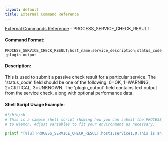 ```yaml
---
layout: default
title: External Command Reference
---
```


<!--
************************************************
* AUTO GENERATED PAGE - USE ./update SCRIPT
************************************************
-->

<span class="glyphicon glyphicon-arrow-up"></span><a href="index.html"> External Commands Reference</a> - PROCESS_SERVICE_CHECK_RESULT<br>


#### Command Format:

`PROCESS_SERVICE_CHECK_RESULT;host_name;service_description;status_code;plugin_output`

#### Description:

This is used to submit a passive check result for a particular service. The 'status_code' field should be one of the following: 0=OK, 1=WARNING, 2=CRITICAL, 3=UNKNOWN. The 'plugin_output' field contains text output from the service check, along with optional performance data.

#### Shell Script Usage Example:

```sh
#!/bin/sh
# This is a sample shell script showing how you can submit the PROCESS_SERVICE_CHECK_RESULT command
# to Naemon. Adjust variables to fit your environment as necessary.

printf "[%lu] PROCESS_SERVICE_CHECK_RESULT;host1;service1;0;This is an example plugin output.\n" `date +%s` > /var/lib/naemon/naemon.cmd
```



